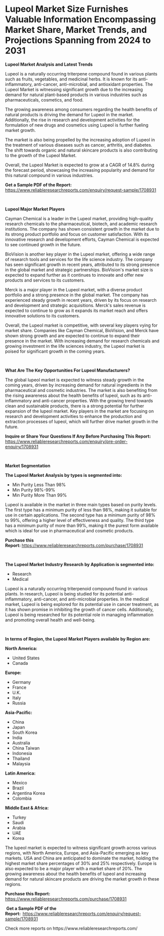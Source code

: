 <p><h1>Lupeol Market Size Furnishes Valuable Information Encompassing Market Share, Market Trends, and Projections Spanning from 2024 to 2031</h1></p><p><strong>Lupeol Market Analysis and Latest Trends</strong></p>
<p><p>Lupeol is a naturally occurring triterpene compound found in various plants such as fruits, vegetables, and medicinal herbs. It is known for its anti-inflammatory, anti-cancer, anti-microbial, and antioxidant properties. The Lupeol Market is witnessing significant growth due to the increasing demand for natural plant-based products in various industries such as pharmaceuticals, cosmetics, and food.</p><p>The growing awareness among consumers regarding the health benefits of natural products is driving the demand for Lupeol in the market. Additionally, the rise in research and development activities for the formulation of new drugs and cosmetics using Lupeol is further fueling market growth.</p><p>The market is also being propelled by the increasing adoption of Lupeol in the treatment of various diseases such as cancer, arthritis, and diabetes. The shift towards organic and natural skincare products is also contributing to the growth of the Lupeol Market.</p><p>Overall, the Lupeol Market is expected to grow at a CAGR of 14.8% during the forecast period, showcasing the increasing popularity and demand for this natural compound in various industries.</p></p>
<p><strong>Get a Sample PDF of the Report:&nbsp;</strong> <a href="https://www.reliableresearchreports.com/enquiry/request-sample/1708931">https://www.reliableresearchreports.com/enquiry/request-sample/1708931</a></p>
<p>&nbsp;</p>
<p><strong>Lupeol Major Market Players</strong></p>
<p><p>Cayman Chemical is a leader in the Lupeol market, providing high-quality research chemicals to the pharmaceutical, biotech, and academic research institutions. The company has shown consistent growth in the market due to its strong product portfolio and focus on customer satisfaction. With its innovative research and development efforts, Cayman Chemical is expected to see continued growth in the future.</p><p>BioVision is another key player in the Lupeol market, offering a wide range of research tools and services for the life science industry. The company has seen significant growth in recent years, attributed to its strong presence in the global market and strategic partnerships. BioVision's market size is expected to expand further as it continues to innovate and offer new products and services to its customers.</p><p>Merck is a major player in the Lupeol market, with a diverse product portfolio and a strong presence in the global market. The company has experienced steady growth in recent years, driven by its focus on research and development and strategic acquisitions. Merck's sales revenue is expected to continue to grow as it expands its market reach and offers innovative solutions to its customers.</p><p>Overall, the Lupeol market is competitive, with several key players vying for market share. Companies like Cayman Chemical, BioVision, and Merck have shown strong growth and are expected to continue to expand their presence in the market. With increasing demand for research chemicals and growing investment in the life sciences industry, the Lupeol market is poised for significant growth in the coming years.</p></p>
<p>&nbsp;</p>
<p><strong>What Are The Key Opportunities For Lupeol Manufacturers?</strong></p>
<p><p>The global lupeol market is expected to witness steady growth in the coming years, driven by increasing demand for natural ingredients in the pharmaceutical and cosmetic industries. The market is also benefiting from the rising awareness about the health benefits of lupeol, such as its anti-inflammatory and anti-cancer properties. With the growing trend towards clean and sustainable products, there is a strong potential for further expansion of the lupeol market. Key players in the market are focusing on research and development activities to enhance the production and extraction processes of lupeol, which will further drive market growth in the future.</p></p>
<p><strong>Inquire or Share Your Questions If Any Before Purchasing This Report:</strong> <a href="https://www.reliableresearchreports.com/enquiry/pre-order-enquiry/1708931">https://www.reliableresearchreports.com/enquiry/pre-order-enquiry/1708931</a></p>
<p>&nbsp;</p>
<p><strong>Market Segmentation</strong></p>
<p><strong>The Lupeol Market Analysis by types is segmented into:</strong></p>
<p><ul><li>Min Purity Less Than 98%</li><li>Min Purity 98%-99%</li><li>Min Purity More Than 99%</li></ul></p>
<p><p>Lupeol is available in the market in three main types based on purity levels. The first type has a minimum purity of less than 98%, making it suitable for use in certain applications. The second type has a minimum purity of 98% to 99%, offering a higher level of effectiveness and quality. The third type has a minimum purity of more than 99%, making it the purest form available which is ideal for use in pharmaceutical and cosmetic products.</p></p>
<p><strong>Purchase this Report:&nbsp;</strong><a href="https://www.reliableresearchreports.com/purchase/1708931">https://www.reliableresearchreports.com/purchase/1708931</a></p>
<p>&nbsp;</p>
<p><strong>The Lupeol Market Industry Research by Application is segmented into:</strong></p>
<p><ul><li>Research</li><li>Medical</li></ul></p>
<p><p>Lupeol is a naturally occurring triterpenoid compound found in various plants. In research, Lupeol is being studied for its potential anti-inflammatory, anti-cancer, and anti-microbial properties. In the medical market, Lupeol is being explored for its potential use in cancer treatment, as it has shown promise in inhibiting the growth of cancer cells. Additionally, Lupeol is being researched for its potential role in managing inflammation and promoting overall health and well-being.</p></p>
<p>&nbsp;</p>
<p><strong>In terms of Region, the Lupeol Market Players available by Region are:</strong></p>
<p>
    <p> <strong> North America: </strong>
        <ul>
            <li>United States</li>
            <li>Canada</li>
        </ul>
        </p> 
    <p> <strong> Europe: </strong>
        <ul>
            <li>Germany</li>
            <li>France</li>
            <li>U.K.</li>
            <li>Italy</li>
            <li>Russia</li>
        </ul>
        </p> 
    <p> <strong> Asia-Pacific: </strong>
        <ul>
            <li>China</li>
            <li>Japan</li>
            <li>South Korea</li>
            <li>India</li>
            <li>Australia</li>
            <li>China Taiwan</li>
            <li>Indonesia</li>
            <li>Thailand</li>
            <li>Malaysia</li>
        </ul>
        </p> 
    <p> <strong> Latin America: </strong>
        <ul>
            <li>Mexico</li>
            <li>Brazil</li>
            <li>Argentina Korea</li>
            <li>Colombia</li>
        </ul>
        </p> 
    <p> <strong> Middle East & Africa: </strong>
        <ul>
            <li>Turkey</li>
            <li>Saudi</li>
            <li>Arabia</li>
            <li>UAE</li>
            <li>Korea</li>
        </ul>
    </p>
    </p>
<p><p>The lupeol market is expected to witness significant growth across various regions, with North America, Europe, and Asia-Pacific emerging as key markets. USA and China are anticipated to dominate the market, holding the highest market share percentages of 30% and 25% respectively. Europe is also expected to be a major player with a market share of 20%. The growing awareness about the health benefits of lupeol and increasing demand for natural skincare products are driving the market growth in these regions.</p></p>
<p><strong>Purchase this Report: </strong><a href="https://www.reliableresearchreports.com/purchase/1708931">https://www.reliableresearchreports.com/purchase/1708931</a></p>
<p>&nbsp;<strong>Get a Sample PDF of the Report:&nbsp;&nbsp;</strong><a href="https://www.reliableresearchreports.com/enquiry/request-sample/1708931">https://www.reliableresearchreports.com/enquiry/request-sample/1708931</a></p>
<p><strong></strong></p>
<p>Check more reports on https://www.reliableresearchreports.com/</p>